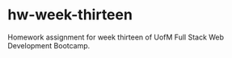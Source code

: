 # hw-week-thirteen
Homework assignment for week thirteen of UofM Full Stack Web Development Bootcamp.
